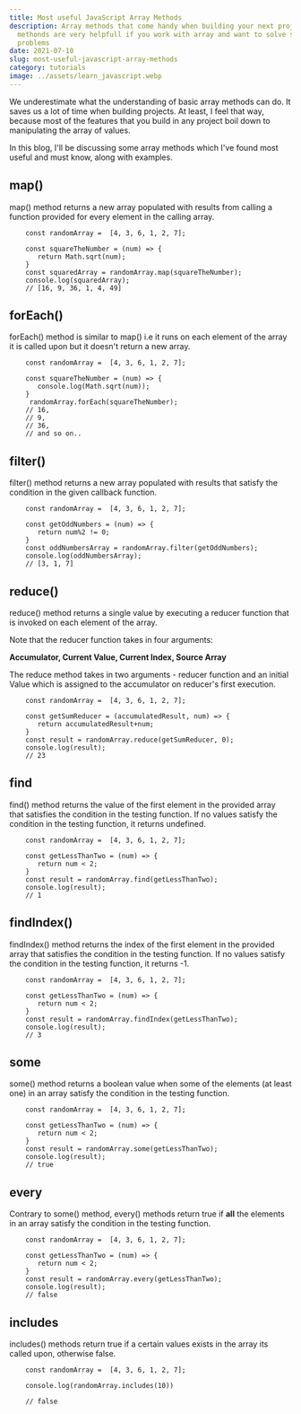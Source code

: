 ```yaml
---
title: Most useful JavaScript Array Methods
description: Array methods that come handy when building your next project these
  methonds are very helpfull if you work with array and want to solve some good
  problems
date: 2021-07-10
slug: most-useful-javascript-array-methods
category: tutorials
image: ../assets/learn_javascript.webp
---
```


We underestimate what the understanding of basic array methods can do. It saves us a lot of time when building projects. At least, I feel that way, because most of the features that you build in any project boil down to manipulating the array of values.

In this blog, I'll be discussing some array methods which I've found most useful and must know, along with examples.

## **map()**

map() method returns a new array populated with results from calling a function provided for every element in the calling array.

```
    const randomArray =  [4, 3, 6, 1, 2, 7];

    const squareTheNumber = (num) => {
       return Math.sqrt(num);
    }
    const squaredArray = randomArray.map(squareTheNumber);
    console.log(squaredArray);
    // [16, 9, 36, 1, 4, 49]
```

## **forEach()**

forEach() method is similar to map() i.e it runs on each element of the array it is called upon but it doesn't return a new array.

```
    const randomArray =  [4, 3, 6, 1, 2, 7];

    const squareTheNumber = (num) => {
       console.log(Math.sqrt(num));
    }
     randomArray.forEach(squareTheNumber);
    // 16,
    // 9,
    // 36,
    // and so on..
```

## **filter()**

filter() method returns a new array populated with results that satisfy the condition in the given callback function.

```
    const randomArray =  [4, 3, 6, 1, 2, 7];

    const getOddNumbers = (num) => {
       return num%2 != 0;
    }
    const oddNumbersArray = randomArray.filter(getOddNumbers);
    console.log(oddNumbersArray);
    // [3, 1, 7]

```

## **reduce()**

reduce() method returns a single value by executing a reducer function that is invoked on each element of the array.

Note that the reducer function takes in four arguments:

**Accumulator, Current Value, Current Index, Source Array**

The reduce method takes in two arguments - reducer function and an initial Value which is assigned to the accumulator on reducer's first execution.

```
    const randomArray =  [4, 3, 6, 1, 2, 7];

    const getSumReducer = (accumulatedResult, num) => {
       return accumulatedResult+num;
    }
    const result = randomArray.reduce(getSumReducer, 0);
    console.log(result);
    // 23
```

## **find**

find() method returns the value of the first element in the provided array that satisfies the condition in the testing function. If no values satisfy the condition in the testing function, it returns undefined.

```
    const randomArray =  [4, 3, 6, 1, 2, 7];

    const getLessThanTwo = (num) => {
       return num < 2;
    }
    const result = randomArray.find(getLessThanTwo);
    console.log(result);
    // 1
```

## **findIndex()**

findIndex() method returns the index of the first element in the provided array that satisfies the condition in the testing function. If no values satisfy the condition in the testing function, it returns -1.

```
    const randomArray =  [4, 3, 6, 1, 2, 7];

    const getLessThanTwo = (num) => {
       return num < 2;
    }
    const result = randomArray.findIndex(getLessThanTwo);
    console.log(result);
    // 3
```

## **some**

some() method returns a boolean value when some of the elements (at least one) in an array satisfy the condition in the testing function.

```
    const randomArray =  [4, 3, 6, 1, 2, 7];

    const getLessThanTwo = (num) => {
       return num < 2;
    }
    const result = randomArray.some(getLessThanTwo);
    console.log(result);
    // true

```

## **every**

Contrary to some() method, every() methods return true if **all** the elements in an array satisfy the condition in the testing function.

```
    const randomArray =  [4, 3, 6, 1, 2, 7];

    const getLessThanTwo = (num) => {
       return num < 2;
    }
    const result = randomArray.every(getLessThanTwo);
    console.log(result);
    // false
```

## **includes**

includes() methods return true if a certain values exists in the array its called upon, otherwise false.

```
    const randomArray =  [4, 3, 6, 1, 2, 7];

    console.log(randomArray.includes(10))

    // false
```
